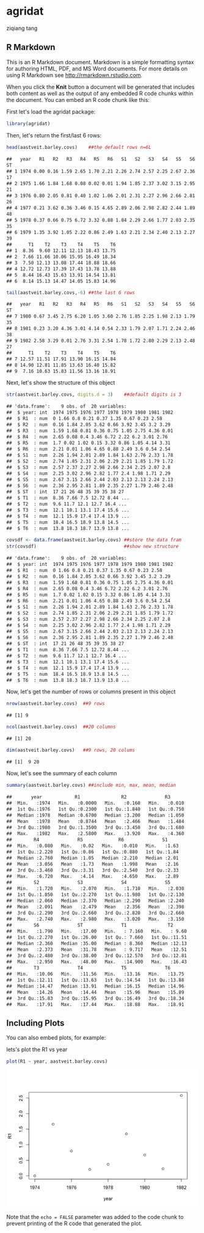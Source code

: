 agridat
================
ziqiang tang

R Markdown
----------

This is an R Markdown document. Markdown is a simple formatting syntax for authoring HTML, PDF, and MS Word documents. For more details on using R Markdown see <http://rmarkdown.rstudio.com>.

When you click the **Knit** button a document will be generated that includes both content as well as the output of any embedded R code chunks within the document. You can embed an R code chunk like this:

First let's load the agridat package:

``` r
library(agridat)
```

Then, let's return the first/last 6 rows:

``` r
head(aastveit.barley.covs)    ##the default rows n=6L
```

    ##   year   R1   R2   R3   R4   R5   R6   S1   S2   S3   S4   S5   S6 ST
    ## 1 1974 0.00 0.16 1.59 2.65 1.70 2.21 2.26 2.74 2.57 2.25 2.67 2.36 17
    ## 2 1975 1.66 1.84 1.68 0.08 0.02 0.01 1.94 1.85 2.37 3.02 3.15 2.95 21
    ## 3 1976 0.80 2.05 0.81 0.40 1.02 1.06 2.01 2.31 2.27 2.96 2.66 2.81 26
    ## 4 1977 0.21 3.62 0.36 3.46 0.15 4.65 2.89 2.06 2.98 2.82 2.44 1.89 48
    ## 5 1978 0.37 0.66 0.75 6.72 3.32 0.88 1.84 2.29 2.66 1.77 2.03 2.35 35
    ## 6 1979 1.35 3.92 1.05 2.22 0.86 2.49 1.63 2.21 2.34 2.40 2.13 2.27 39
    ##      T1    T2    T3    T4    T5    T6
    ## 1  8.36  9.60 12.11 12.13 18.43 13.75
    ## 2  7.66 11.66 10.06 15.95 16.49 18.34
    ## 3  7.50 12.13 13.08 17.44 18.88 18.66
    ## 4 12.72 12.73 17.39 17.43 13.78 13.88
    ## 5  8.44 16.43 15.63 13.91 14.54 13.81
    ## 6  8.14 15.13 14.47 14.05 15.83 14.96

``` r
tail(aastveit.barley.covs,-6) ##the last 6 rows
```

    ##   year   R1   R2   R3   R4   R5   R6   S1   S2   S3   S4   S5   S6 ST
    ## 7 1980 0.67 3.45 2.75 6.20 1.05 3.60 2.76 1.85 2.25 1.98 2.13 1.79 35
    ## 8 1981 0.23 3.20 4.36 3.01 4.14 0.54 2.33 1.79 2.07 1.71 2.24 2.46 38
    ## 9 1982 2.58 3.29 0.01 2.76 3.31 2.54 1.78 1.72 2.80 2.29 2.13 2.48 27
    ##      T1    T2    T3    T4    T5    T6
    ## 7 12.57 11.51 17.91 13.90 16.15 14.84
    ## 8 14.90 12.81 11.85 13.63 16.40 15.82
    ## 9  7.16 10.63 15.83 11.56 13.16 18.91

Next, let's show the structure of this object

``` r
str(aastveit.barley.covs, digits.d = 3)    ##default digits is 3
```

    ## 'data.frame':    9 obs. of  20 variables:
    ##  $ year: int  1974 1975 1976 1977 1978 1979 1980 1981 1982
    ##  $ R1  : num  0 1.66 0.8 0.21 0.37 1.35 0.67 0.23 2.58
    ##  $ R2  : num  0.16 1.84 2.05 3.62 0.66 3.92 3.45 3.2 3.29
    ##  $ R3  : num  1.59 1.68 0.81 0.36 0.75 1.05 2.75 4.36 0.01
    ##  $ R4  : num  2.65 0.08 0.4 3.46 6.72 2.22 6.2 3.01 2.76
    ##  $ R5  : num  1.7 0.02 1.02 0.15 3.32 0.86 1.05 4.14 3.31
    ##  $ R6  : num  2.21 0.01 1.06 4.65 0.88 2.49 3.6 0.54 2.54
    ##  $ S1  : num  2.26 1.94 2.01 2.89 1.84 1.63 2.76 2.33 1.78
    ##  $ S2  : num  2.74 1.85 2.31 2.06 2.29 2.21 1.85 1.79 1.72
    ##  $ S3  : num  2.57 2.37 2.27 2.98 2.66 2.34 2.25 2.07 2.8
    ##  $ S4  : num  2.25 3.02 2.96 2.82 1.77 2.4 1.98 1.71 2.29
    ##  $ S5  : num  2.67 3.15 2.66 2.44 2.03 2.13 2.13 2.24 2.13
    ##  $ S6  : num  2.36 2.95 2.81 1.89 2.35 2.27 1.79 2.46 2.48
    ##  $ ST  : int  17 21 26 48 35 39 35 38 27
    ##  $ T1  : num  8.36 7.66 7.5 12.72 8.44 ...
    ##  $ T2  : num  9.6 11.7 12.1 12.7 16.4 ...
    ##  $ T3  : num  12.1 10.1 13.1 17.4 15.6 ...
    ##  $ T4  : num  12.1 15.9 17.4 17.4 13.9 ...
    ##  $ T5  : num  18.4 16.5 18.9 13.8 14.5 ...
    ##  $ T6  : num  13.8 18.3 18.7 13.9 13.8 ...

``` r
covsdf <- data.frame(aastveit.barley.covs) ##store the data fram
str(covsdf)                                ##show new structure
```

    ## 'data.frame':    9 obs. of  20 variables:
    ##  $ year: int  1974 1975 1976 1977 1978 1979 1980 1981 1982
    ##  $ R1  : num  0 1.66 0.8 0.21 0.37 1.35 0.67 0.23 2.58
    ##  $ R2  : num  0.16 1.84 2.05 3.62 0.66 3.92 3.45 3.2 3.29
    ##  $ R3  : num  1.59 1.68 0.81 0.36 0.75 1.05 2.75 4.36 0.01
    ##  $ R4  : num  2.65 0.08 0.4 3.46 6.72 2.22 6.2 3.01 2.76
    ##  $ R5  : num  1.7 0.02 1.02 0.15 3.32 0.86 1.05 4.14 3.31
    ##  $ R6  : num  2.21 0.01 1.06 4.65 0.88 2.49 3.6 0.54 2.54
    ##  $ S1  : num  2.26 1.94 2.01 2.89 1.84 1.63 2.76 2.33 1.78
    ##  $ S2  : num  2.74 1.85 2.31 2.06 2.29 2.21 1.85 1.79 1.72
    ##  $ S3  : num  2.57 2.37 2.27 2.98 2.66 2.34 2.25 2.07 2.8
    ##  $ S4  : num  2.25 3.02 2.96 2.82 1.77 2.4 1.98 1.71 2.29
    ##  $ S5  : num  2.67 3.15 2.66 2.44 2.03 2.13 2.13 2.24 2.13
    ##  $ S6  : num  2.36 2.95 2.81 1.89 2.35 2.27 1.79 2.46 2.48
    ##  $ ST  : int  17 21 26 48 35 39 35 38 27
    ##  $ T1  : num  8.36 7.66 7.5 12.72 8.44 ...
    ##  $ T2  : num  9.6 11.7 12.1 12.7 16.4 ...
    ##  $ T3  : num  12.1 10.1 13.1 17.4 15.6 ...
    ##  $ T4  : num  12.1 15.9 17.4 17.4 13.9 ...
    ##  $ T5  : num  18.4 16.5 18.9 13.8 14.5 ...
    ##  $ T6  : num  13.8 18.3 18.7 13.9 13.8 ...

Now, let's get the number of rows or columns present in this object

``` r
nrow(aastveit.barley.covs)  ##9 rows
```

    ## [1] 9

``` r
ncol(aastveit.barley.covs)  ##20 columns
```

    ## [1] 20

``` r
dim(aastveit.barley.covs)   ##9 rows, 20 colums
```

    ## [1]  9 20

Now, let's see the summary of each column

``` r
summary(aastveit.barley.covs) ##include min, max, mean, median
```

    ##       year            R1               R2              R3       
    ##  Min.   :1974   Min.   :0.0000   Min.   :0.160   Min.   :0.010  
    ##  1st Qu.:1976   1st Qu.:0.2300   1st Qu.:1.840   1st Qu.:0.750  
    ##  Median :1978   Median :0.6700   Median :3.200   Median :1.050  
    ##  Mean   :1978   Mean   :0.8744   Mean   :2.466   Mean   :1.484  
    ##  3rd Qu.:1980   3rd Qu.:1.3500   3rd Qu.:3.450   3rd Qu.:1.680  
    ##  Max.   :1982   Max.   :2.5800   Max.   :3.920   Max.   :4.360  
    ##        R4              R5             R6              S1      
    ##  Min.   :0.080   Min.   :0.02   Min.   :0.010   Min.   :1.63  
    ##  1st Qu.:2.220   1st Qu.:0.86   1st Qu.:0.880   1st Qu.:1.84  
    ##  Median :2.760   Median :1.05   Median :2.210   Median :2.01  
    ##  Mean   :3.056   Mean   :1.73   Mean   :1.998   Mean   :2.16  
    ##  3rd Qu.:3.460   3rd Qu.:3.31   3rd Qu.:2.540   3rd Qu.:2.33  
    ##  Max.   :6.720   Max.   :4.14   Max.   :4.650   Max.   :2.89  
    ##        S2              S3              S4              S5       
    ##  Min.   :1.720   Min.   :2.070   Min.   :1.710   Min.   :2.030  
    ##  1st Qu.:1.850   1st Qu.:2.270   1st Qu.:1.980   1st Qu.:2.130  
    ##  Median :2.060   Median :2.370   Median :2.290   Median :2.240  
    ##  Mean   :2.091   Mean   :2.479   Mean   :2.356   Mean   :2.398  
    ##  3rd Qu.:2.290   3rd Qu.:2.660   3rd Qu.:2.820   3rd Qu.:2.660  
    ##  Max.   :2.740   Max.   :2.980   Max.   :3.020   Max.   :3.150  
    ##        S6              ST              T1               T2       
    ##  Min.   :1.790   Min.   :17.00   Min.   : 7.160   Min.   : 9.60  
    ##  1st Qu.:2.270   1st Qu.:26.00   1st Qu.: 7.660   1st Qu.:11.51  
    ##  Median :2.360   Median :35.00   Median : 8.360   Median :12.13  
    ##  Mean   :2.373   Mean   :31.78   Mean   : 9.717   Mean   :12.51  
    ##  3rd Qu.:2.480   3rd Qu.:38.00   3rd Qu.:12.570   3rd Qu.:12.81  
    ##  Max.   :2.950   Max.   :48.00   Max.   :14.900   Max.   :16.43  
    ##        T3              T4              T5              T6       
    ##  Min.   :10.06   Min.   :11.56   Min.   :13.16   Min.   :13.75  
    ##  1st Qu.:12.11   1st Qu.:13.63   1st Qu.:14.54   1st Qu.:13.88  
    ##  Median :14.47   Median :13.91   Median :16.15   Median :14.96  
    ##  Mean   :14.26   Mean   :14.44   Mean   :15.96   Mean   :15.89  
    ##  3rd Qu.:15.83   3rd Qu.:15.95   3rd Qu.:16.49   3rd Qu.:18.34  
    ##  Max.   :17.91   Max.   :17.44   Max.   :18.88   Max.   :18.91

Including Plots
---------------

You can also embed plots, for example:

lets's plot the R1 vs year

``` r
plot(R1 ~ year, aastveit.barley.covs)
```

![](kmcudaR_files/figure-markdown_github/unnamed-chunk-6-1.png)

Note that the `echo = FALSE` parameter was added to the code chunk to prevent printing of the R code that generated the plot.

